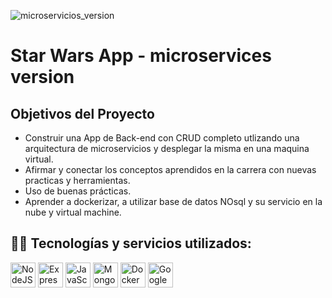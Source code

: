 ![microservicios_version](https://res.cloudinary.com/dyycj9vam/image/upload/v1689278794/Star_Wars_img_fbukpz.jpg)
# Star Wars App - microservices version

## Objetivos del Proyecto

- Construir una App de Back-end con CRUD completo utlizando una  arquitectura de microservicios y desplegar la misma en una maquina virtual.
- Afirmar y conectar los conceptos aprendidos en la carrera con nuevas practicas y herramientas.
- Uso de buenas prácticas.
- Aprender a dockerizar, a utilizar base de datos NOsql y su servicio en la nube y virtual machine.


<h2 width="100%">👨‍💻 Tecnologías y servicios utilizados: </h2>

<div>
  <img src="https://skillicons.dev/icons?i=nodejs" title="NodeJS" alt="NodeJS" width="40" height="40"/> 
  <img src="https://skillicons.dev/icons?i=express" title="Express" **alt="Express" width="40" height="40"/>
  <img src="https://skillicons.dev/icons?i=javascript" title="JavaScript" alt="JavaScript" width="40" height="40"/>
  <img src="https://skillicons.dev/icons?i=mongodb" title="Mongodb" alt="Mongodb" width="40" height="40"/> 
  <img src="https://skillicons.dev/icons?i=docker" title="Docker" alt="Docker " width="40" height="40"/>
  <img src="https://skillicons.dev/icons?i=googlecloud" title="Googlecloud" alt="Googlecloud" width="40" height="40"/> 
</div>

